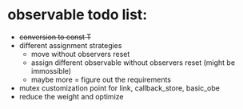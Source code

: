 # observable todo list:
- <s>conversion to const T</s>
- different assignment strategies
    - move without observers reset
    - assign different observable without observers reset (might be immossible)
    - maybe more = figure out the requirements
- mutex customization point for link, callback_store, basic_obe
- reduce the weight and optimize